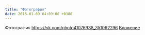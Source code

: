```yaml
---
title: "Фотография"
date: 2015-01-09 04:09:00 +0300
---
```


Фотография
<a class="vk-attach" href="https://vk.com/photo41076938_351092296">https://vk.com/photo41076938_351092296</a>
<a class="vk-attach" href="https://vk.com/photo41076938_351092296">Вложение</a>
